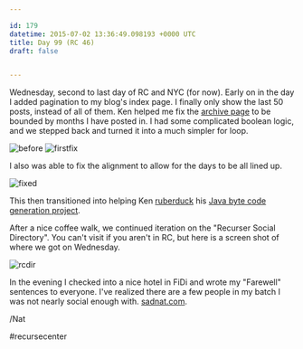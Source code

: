 ```yaml
---

id: 179
datetime: 2015-07-02 13:36:49.098193 +0000 UTC
title: Day 99 (RC 46)
draft: false


---
```


Wednesday, second to last day of RC and NYC (for now). Early on in the day I added pagination to my blog's index page. I finally only show the last 50 posts, instead of all of them. Ken helped me fix the [archive page](https://writing.natwelch.com/archives) to be bounded by months I have posted in. I had some complicated boolean logic, and we stepped back and turned it into a much simpler for loop.
 
![before](https://s3.amazonaws.com/f.cl.ly/items/0r2C2o252Y3a3S3i0j3L/b497271c-6883-4f8d-83af-b5e9ee34a2c2.png)
![firstfix](https://s3.amazonaws.com/f.cl.ly/items/2b3d1B3t0f3o441z172r/721ad8c0-3fdf-4944-95c2-f96c24892c73.png)

I also was able to fix the alignment to allow for the days to be all lined up.

![fixed](https://s3.amazonaws.com/f.cl.ly/items/3l3z0v0k2d1C1z3e0Y1z/fde5277c-ff6a-448b-ab5b-8b0004920708.png)

This then transitioned into helping Ken [ruberduck](https://en.wikipedia.org/wiki/Rubber_duck_debugging) his [Java byte code generation project](https://github.com/kenpratt/jvm-assembler).

After a nice coffee walk, we continued iteration on the "Recurser Social Directory". You can't visit if you aren't in RC, but here is a screen shot of where we got on Wednesday.

![rcdir](https://s3.amazonaws.com/f.cl.ly/items/1Q1D0u1k1u1P1G1i2W3f/b27b2484-7cbf-441c-b7d4-8bf78f950cf2.png)

In the evening I checked into a nice hotel in FiDi and wrote my "Farewell" sentences to everyone. I've realized there are a few people in my batch I was not nearly social enough with. [sadnat.com](http://sadnat.com).

/Nat

#recursecenter
